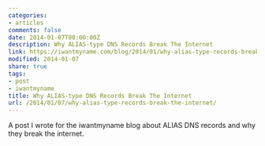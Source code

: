 ```yaml
---
categories:
- articles
comments: false
date: 2014-01-07T00:00:00Z
description: Why ALIAS-type DNS Records Break The Internet
link: https://iwantmyname.com/blog/2014/01/why-alias-type-records-break-the-internet.html
modified: 2014-01-07
share: true
tags:
- post
- iwantmyname
title: Why ALIAS-type DNS Records Break The Internet
url: /2014/01/07/why-alias-type-records-break-the-internet/
---
```


A post I wrote for the iwantmyname blog about ALIAS DNS records and why they break the internet.


